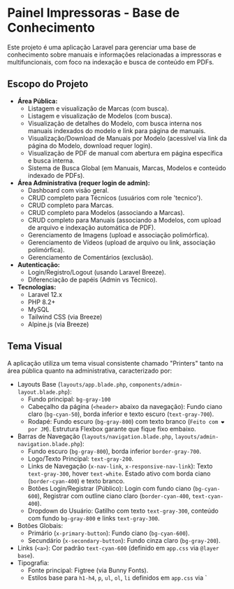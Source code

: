 # Painel Impressoras - Base de Conhecimento

Este projeto é uma aplicação Laravel para gerenciar uma base de conhecimento sobre manuais e informações relacionadas a impressoras e multifuncionais, com foco na indexação e busca de conteúdo em PDFs.

## Escopo do Projeto

*   **Área Pública:**
    *   Listagem e visualização de Marcas (com busca).
    *   Listagem e visualização de Modelos (com busca).
    *   Visualização de detalhes do Modelo, com busca interna nos manuais indexados do modelo e link para página de manuais.
    *   Visualização/Download de Manuais por Modelo (acessível via link da página do Modelo, download requer login).
    *   Visualização de PDF de manual com abertura em página específica e busca interna.
    *   Sistema de Busca Global (em Manuais, Marcas, Modelos e conteúdo indexado de PDFs).
*   **Área Administrativa (requer login de admin):**
    *   Dashboard com visão geral.
    *   CRUD completo para Técnicos (usuários com role 'tecnico').
    *   CRUD completo para Marcas.
    *   CRUD completo para Modelos (associando a Marcas).
    *   CRUD completo para Manuais (associando a Modelos, com upload de arquivo e indexação automática de PDF).
    *   Gerenciamento de Imagens (upload e associação polimórfica).
    *   Gerenciamento de Vídeos (upload de arquivo ou link, associação polimórfica).
    *   Gerenciamento de Comentários (exclusão).
*   **Autenticação:**
    *   Login/Registro/Logout (usando Laravel Breeze).
    *   Diferenciação de papéis (Admin vs Técnico).
*   **Tecnologias:**
    *   Laravel 12.x
    *   PHP 8.2+
    *   MySQL
    *   Tailwind CSS (via Breeze)
    *   Alpine.js (via Breeze)

## Tema Visual

A aplicação utiliza um tema visual consistente chamado "Printers" tanto na área pública quanto na administrativa, caracterizado por:

*   Layouts Base (`layouts/app.blade.php`, `components/admin-layout.blade.php`):
    *   Fundo principal: `bg-gray-100`
    *   Cabeçalho da página (`<header>` abaixo da navegação): Fundo ciano claro (`bg-cyan-50`), borda inferior e texto escuro (`text-gray-700`).
    *   Rodapé: Fundo escuro (`bg-gray-800`) com texto branco (`Feito com ❤️ por JM`). Estrutura Flexbox garante que fique fixo embaixo.
*   Barras de Navegação (`layouts/navigation.blade.php`, `layouts/admin-navigation.blade.php`):
    *   Fundo escuro (`bg-gray-800`), borda inferior `border-gray-700`.
    *   Logo/Texto Principal: `text-gray-200`.
    *   Links de Navegação (`x-nav-link`, `x-responsive-nav-link`): Texto `text-gray-300`, hover `text-white`. Estado ativo com borda ciano (`border-cyan-400`) e texto branco.
    *   Botões Login/Registrar (Público): Login com fundo ciano (`bg-cyan-600`), Registrar com outline ciano claro (`border-cyan-400`, `text-cyan-400`).
    *   Dropdown do Usuário: Gatilho com texto `text-gray-300`, conteúdo com fundo `bg-gray-800` e links `text-gray-300`.
*   Botões Globais:
    *   Primário (`x-primary-button`): Fundo ciano (`bg-cyan-600`).
    *   Secundário (`x-secondary-button`): Fundo cinza claro (`bg-gray-200`).
*   Links (`<a>`): Cor padrão `text-cyan-600` (definido em `app.css` via `@layer base`).
*   Tipografia:
    *   Fonte principal: Figtree (via Bunny Fonts).
    *   Estilos base para `h1-h4`, `p`, `ul`, `ol`, `li` definidos em `app.css` via `